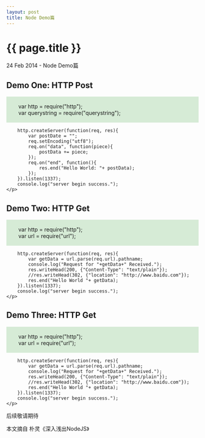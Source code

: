 ```yaml
---
layout: post
title: Node Demo篇
---
```


{{ page.title }}
=================

<p class="meta">24 Feb 2014 - Node Demo篇</p>

<p>
	<h2>
		Demo One: HTTP Post
	</h2>
	<p style="white-space:pre-wrap;background-color:rgb(214, 235, 214);">
		var http = require("http");
		var querystring = require("querystring");

		http.createServer(function(req, res){
			var postDate = "";
			req.setEncoding("utf8");
			req.on("data", function(piece){
				postData += piece;
			});
			req.on("end", function(){
				res.end("Hello World: "+ postData);
			});
		}).listen(1337);
		console.log("server begin success.");
	</p>
</p>

<p>
	<h2>
		Demo Two: HTTP Get
	</h2>
	<p style="white-space:pre-wrap;background-color:rgb(214, 235, 214);">
		var http = require("http");
		var url = require("url");

		http.createServer(function(req, res){
			var getData = url.parse(req.url).pathname;
			console.log("Request for "+getData+" Received.");
			res.writeHead(200, {"Content-Type": "text/plain"});
			//res.writeHead(302, {"location": "http://www.baidu.com"});
			res.end("Hello World "+ getData);
		}).listen(1337);
		console.log("server begin success.");
	</p>
</p>

<p>
	<h2>
		Demo Three: HTTP Get
	</h2>
	<p style="white-space:pre-wrap;background-color:rgb(214, 235, 214);">
		var http = require("http");
		var url = require("url");

		http.createServer(function(req, res){
			var getData = url.parse(req.url).pathname;
			console.log("Request for "+getData+" Received.");
			res.writeHead(200, {"Content-Type": "text/plain"});
			//res.writeHead(302, {"location": "http://www.baidu.com"});
			res.end("Hello World "+ getData);
		}).listen(1337);
		console.log("server begin success.");
	</p>
</p>

<p>
	后续敬请期待
</p>

本文摘自 朴灵《深入浅出NodeJS》

